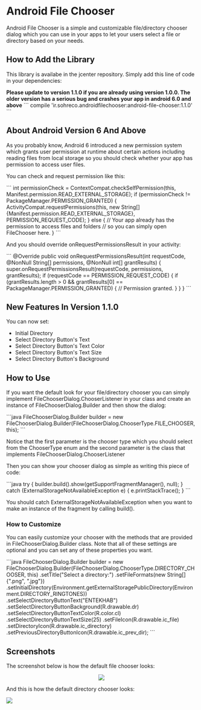 <h1>Android File Chooser</h1>
<p>Android File Chooser is a simple and customizable file/directory chooser dialog which you can use in your apps to let your users select a file or directory based on your needs.</p>
<h2>How to Add the Library</h2>
<p>This library is availabe in the jcenter repository. Simply add this line of code in your dependencies:</p>
<b>Please update to version 1.1.0 if you are already using version 1.0.0. The older version has a serious bug and crashes your app in android 6.0  and above</b>
```
compile 'ir.sohreco.androidfilechooser:android-file-chooser:1.1.0'
```
<h2>About Android Version 6 And Above</h2>
<p>As you probably know, Android 6 introduced a new permission system which grants user permission at runtime about certain actions including reading files from local storage so you should check whether your app has permission to access user files.</p>
<p>You can check and request permission like this:</p>
```
int permissionCheck = ContextCompat.checkSelfPermission(this, Manifest.permission.READ_EXTERNAL_STORAGE);
if (permissionCheck != PackageManager.PERMISSION_GRANTED) {
    ActivityCompat.requestPermissions(this, new String[]{Manifest.permission.READ_EXTERNAL_STORAGE}, PERMISSION_REQUEST_CODE);
} else {
    // Your app already has the permission to access files and folders
    // so you can simply open FileChooser here.
}
```
<p>And you should override onRequestPermissionsResult in your activity:</p>
```
@Override
public void onRequestPermissionsResult(int requestCode, @NonNull String[] permissions, @NonNull int[] grantResults) {
    super.onRequestPermissionsResult(requestCode, permissions, grantResults);
    if (requestCode == PERMISSION_REQUEST_CODE) {
        if (grantResults.length > 0 && grantResults[0] == PackageManager.PERMISSION_GRANTED) {
            // Permission granted.
        }
    }
}
```
<h2>New Features In Version 1.1.0</h2>
You can now set:
  <ul>
    <li>Initial Directory</li>
    <li>Select Directory Button's Text</li>
    <li>Select Directory Button's Text Color</li>
    <li>Select Directory Button's Text Size</li>
    <li>Select Directory Button's Background</li>
  </ul>
<h2>How to Use</h2>
<p>If you want the default look for your file/directory chooser you can simply implement FileChooserDialog.ChooserListener in your class and create an instance of FileChooserDialog.Builder and then show the dialog:</p>
```java
FileChooserDialog.Builder builder = new FileChooserDialog.Builder(FileChooserDialog.ChooserType.FILE_CHOOSER, this);
```
<p>Notice that the first parameter is the chooser type which you should select from the ChooserType enum and the second parameter is the class that implements FileChooserDialog.ChooserListener </p>
<p>Then you can show your chooser dialog as simple as writing this piece of code:</p>
```java
try {
  builder.build().show(getSupportFragmentManager(), null);
} catch (ExternalStorageNotAvailableException e) {
  e.printStackTrace();
}
```
<p>You should catch ExternalStorageNotAvailableException when you want to make an instance of the fragment by calling build().</p>
<h3>How to Customize</h3>
<p>You can easily customize your chooser with the methods that are provided in FileChooserDialog.Builder class. Note that all of these settings are optional and you can set any of these properties you want.</p>
```java
FileChooserDialog.Builder builder = 
                new FileChooserDialog.Builder(FileChooserDialog.ChooserType.DIRECTORY_CHOOSER, this)
                .setTitle("Select a directory:")
                .setFileFormats(new String[]{".png", ".jpg"})
                .setInitialDirectory(Environment.getExternalStoragePublicDirectory(Environment.DIRECTORY_RINGTONES))
                .setSelectDirectoryButtonText("ENTEKHAB")
                .setSelectDirectoryButtonBackground(R.drawable.dr)
                .setSelectDirectoryButtonTextColor(R.color.cl)
                .setSelectDirectoryButtonTextSize(25)
                .setFileIcon(R.drawable.ic_file)
                .setDirectoryIcon(R.drawable.ic_directory)
                .setPreviousDirectoryButtonIcon(R.drawable.ic_prev_dir);
```
<h2>Screenshots</h2>
<p>The screenshot below is how the default file chooser looks:</p>
<center><img src="http://sm.uploads.im/t/IhMw3.png" /></center>
<p>And this is how the default directory chooser looks:</p>
<img src="http://sj.uploads.im/t/WENpi.png" />
